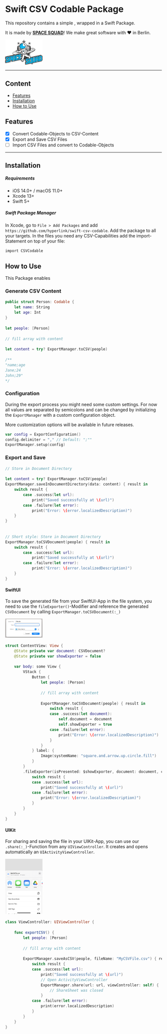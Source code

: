 # Swift CSV Codable Package

This repository contains a simple , wrapped in a Swift Package.

It is made by **[SPACE SQUAD](https://www.spacesquad.de)**! We make great software with ♥️ in Berlin.

<img src="assets/README-spacesquad_logo_full.png" width="120">

---

## Content
- [Features](#features)
- [Installation](#installation)
- [How to Use](#how-to-use)


## Features
- [x] Convert Codable-Objects to CSV-Content
- [x] Export and Save CSV Files 
- [ ] Import CSV Files and convert to Codable-Objects

---

## Installation
##### Requirements
- iOS 14.0+ / macOS 11.0+
- Xcode 13+
- Swift 5+

##### Swift Package Manager
In Xcode, go to `File > Add Packages` and add `https://github.com/hyperlink/swift-csv-codable`. Add the package to all your targets.
In the files you need any CSV-Capabilities add the import-Statement on top of your file:
```
import CSVCodable
```


## How to Use

This Package enables 

### Generate CSV Content

```Swift
public struct Person: Codable {
    let name: String
    let age: Int
}

let people: [Person] 

// fill array with content

let content = try? ExportManager.toCSV(people)

/**
"name;age
Jane;24
John;29"
*/

```

### Configuration
During the export process you might need some custom settings. For now all values are separated by semicolons and can be changed by initializing the `ExportManager` with a custom configuration object.

More customization options will be available in future releases.

```Swift
var config = ExportConfiguration()
config.delimiter = "," // Default: ";""
ExportManager.setup(config)
```


### Export and Save

```Swift
// Store in Document Directory

let content = try? ExportManager.toCSV(people)
ExportManager.saveInDocumentDirectory(data: content) { result in
    switch result {
        case .success(let url): 
            print("Saved successfully at \(url)")
        case .failure(let error): 
            print("Error: \(error.localizedDescription)")
    }
}


// Short style: Store in Document Directory
ExportManager.toCSVDocument(people) { result in
    switch result {
        case .success(let url): 
            print("Saved successfully at \(url)")
        case .failure(let error): 
            print("Error: \(error.localizedDescription)")
    }
}
```


#### SwiftUI

To save the generated file from your SwiftUI-App in the file system, you need to use the `fileExporter()`-Modifier and reference the generated `CSVDocument` by calling `ExportManager.toCSVDocument(:_)` 

<img src="assets/save_macos.jpeg" width="120">

```Swift
struct ContentView: View {
    @State private var document: CSVDocument?
    @State private var showExporter = false
    
    var body: some View {
        VStack {
            Button {
                let people: [Person]
                
                // fill array with content
                
                ExportManager.toCSVDocument(people) { result in
                    switch result {
                    case .success(let document): 
                        self.document = document
                        self.showExporter = true
                    case .failure(let error): 
                        print("Error: \(error.localizedDescription)")
                    }
                }
            } label: {
                Image(systemName: "square.and.arrow.up.circle.fill")
            }
        }
        .fileExporter(isPresented: $showExporter, document: document, contentType: .commaSeparatedText) { result in
            switch result {
            case .success(let url):
                print("Saved successfully at \(url)")
            case .failure(let error):
                print("Error: \(error.localizedDescription)")
            }
        }
    }
}
```


#### UIKit

For sharing and saving the file in your UIKit-App, you can use our `.share(:_)`-Function from any `UIViewController`. It creates and opens automatically an `UIActivityViewController`.

<img src="assets/sharesheet_uikit.jpeg" width="120">

```Swift
class ViewController: UIViewController {

    func exportCSV() {
        let people: [Person]

        // fill array with content
        
        ExportManager.saveAsCSV(people, fileName: "MyCSVFile.csv") { result in
            switch result {
            case .success(let url):
                print("Saved successfully at \(url)")
                // Open ActivityViewController
                ExportManager.share(url: url, viewController: self) {
                    // ShareSheet was closed
                }
            case .failure(let error):
                print(error.localizedDescription)
            }
        }
    }
}
```